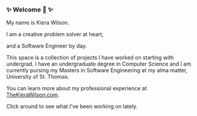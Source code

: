 ### ✨ Welcome 👋 ✨

My name is Kiera Wilson.

I am a creative problem solver at heart,

and a Software Engineer by day.


This space is a collection of projects I have worked on starting with undergrad. I have an undergraduate degree in Computer Science and I am currently pursing my Masters in Software Engineering at my alma matter, University of St. Thomas. 

You can learn more about my professional experience at [TheKieraWilson.com](https://www.thekierawilson.com/ "portfolio site").


Click around to see what I've been working on lately. 

<!--
**kierawilson25/kierawilson25** is a ✨ _special_ ✨ repository because its `README.md` (this file) appears on your GitHub profile.

Here are some ideas to get you started:

- 🔭 I’m currently working on ...
- 🌱 I’m currently learning ...
- 👯 I’m looking to collaborate on ...
- 🤔 I’m looking for help with ...
- 💬 Ask me about ...
- 📫 How to reach me: ...
- 😄 Pronouns: ...
- ⚡ Fun fact: ...
-->
